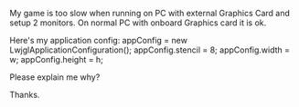 My game is too slow when running on PC with external Graphics Card and setup 2 monitors. On normal PC with onboard Graphics card it is ok.

Here's my application config:
appConfig = new LwjglApplicationConfiguration();
appConfig.stencil = 8;
appConfig.width = w;
appConfig.height = h;

Please explain me why?

Thanks.
